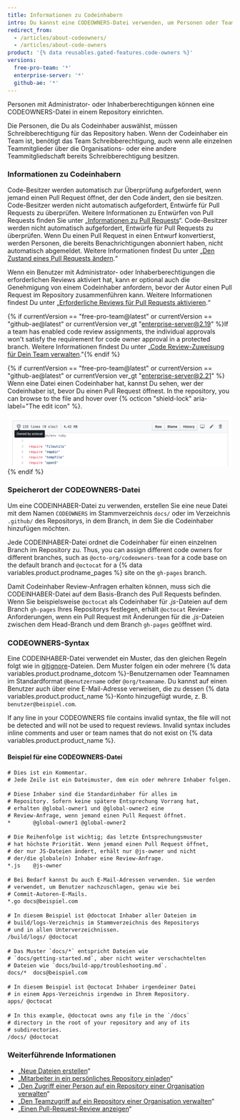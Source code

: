 ```yaml
---
title: Informationen zu Codeinhabern
intro: Du kannst eine CODEOWNERS-Datei verwenden, um Personen oder Teams zu definieren, die für den Code in einem Repository verantwortlich sind.
redirect_from:
  - /articles/about-codeowners/
  - /articles/about-code-owners
product: '{% data reusables.gated-features.code-owners %}'
versions:
  free-pro-team: '*'
  enterprise-server: '*'
  github-ae: '*'
---
```


Personen mit Administrator- oder Inhaberberechtigungen können eine CODEOWNERS-Datei in einem Repository einrichten.

Die Personen, die Du als Codeinhaber auswählst, müssen Schreibberechtigung für das Repository haben. Wenn der Codeinhaber ein Team ist, benötigt das Team Schreibberechtigung, auch wenn alle einzelnen Teammitglieder über die Organisations- oder eine andere Teammitgliedschaft bereits Schreibberechtigung besitzen.

### Informationen zu Codeinhabern

Code-Besitzer werden automatisch zur Überprüfung aufgefordert, wenn jemand einen Pull Request öffnet, der den Code ändert, den sie besitzen. Code-Besitzer werden nicht automatisch aufgefordert, Entwürfe für Pull Requests zu überprüfen. Weitere Informationen zu Entwürfen von Pull Requests finden Sie unter „[Informationen zu Pull Requests](/github/collaborating-with-issues-and-pull-requests/about-pull-requests#draft-pull-requests)“. Code-Besitzer werden nicht automatisch aufgefordert, Entwürfe für Pull Requests zu überprüfen. Wenn Du einen Pull Request in einen Entwurf konvertierst, werden Personen, die bereits Benachrichtigungen abonniert haben, nicht automatisch abgemeldet. Weitere Informationen findest Du unter „[Den Zustand eines Pull Requests ändern](/github/collaborating-with-issues-and-pull-requests/changing-the-stage-of-a-pull-request).“

Wenn ein Benutzer mit Administrator- oder Inhaberberechtigungen die erforderlichen Reviews aktiviert hat, kann er optional auch die Genehmigung von einem Codeinhaber anfordern, bevor der Autor einen Pull Request im Repository zusammenführen kann. Weitere Informationen findest Du unter „[Erforderliche Reviews für Pull Requests aktivieren](/github/administering-a-repository/enabling-required-reviews-for-pull-requests).“

{% if currentVersion == "free-pro-team@latest" or currentVersion == "github-ae@latest" or currentVersion ver_gt "enterprise-server@2.19" %}If a team has enabled code review assignments, the individual approvals won't satisfy the requirement for code owner approval in a protected branch. Weitere Informationen findest Du unter „[Code Review-Zuweisung für Dein Team verwalten](/github/setting-up-and-managing-organizations-and-teams/managing-code-review-assignment-for-your-team)."{% endif %}

{% if currentVersion == "free-pro-team@latest" or currentVersion == "github-ae@latest" or currentVersion ver_gt "enterprise-server@2.21" %}
Wenn eine Datei einen Codeinhaber hat, kannst Du sehen, wer der Codeinhaber ist, bevor Du einen Pull Request öffnest. In the repository, you can browse to the file and hover over
{% octicon "shield-lock" aria-label="The edit icon" %}.

![Codeinhaber für eine Datei in einem Repository](/assets/images/help/repository/code-owner-for-a-file.png)
{% endif %}

### Speicherort der CODEOWNERS-Datei

Um eine CODEINHABER-Datei zu verwenden, erstellen Sie eine neue Datei mit dem Namen `CODEOWNERS` im Stammverzeichnis `docs/` oder im Verzeichnis `.github/` des Repositorys, in dem Branch, in dem Sie die Codeinhaber hinzufügen möchten.

Jede CODEINHABER-Datei ordnet die Codeinhaber für einen einzelnen Branch im Repository zu. Thus, you can assign different code owners for different branches, such as `@octo-org/codeowners-team` for a code base on the default branch and `@octocat` for a {% data variables.product.prodname_pages %} site on the `gh-pages` branch.

Damit Codeinhaber Review-Anfragen erhalten können, muss sich die CODEINHABER-Datei auf dem Basis-Branch des Pull Requests befinden. Wenn Sie beispielsweise `@octocat` als Codeinhaber für *.js*-Dateien auf dem Branch `gh-pages` Ihres Repositorys festlegen, erhält `@octocat` Review-Anforderungen, wenn ein Pull Request mit Änderungen für die *.js*-Dateien zwischen dem Head-Branch und dem Branch `gh-pages` geöffnet wird.

### CODEOWNERS-Syntax

Eine CODEINHABER-Datei verwendet ein Muster, das den gleichen Regeln folgt wie in [gitignore](https://git-scm.com/docs/gitignore#_pattern_format)-Dateien. Dem Muster folgen ein oder mehrere {% data variables.product.prodname_dotcom %}-Benutzernamen oder Teamnamen im Standardformat `@benutzername` oder `@org/teamname`. Du kannst auf einen Benutzer auch über eine E-Mail-Adresse verweisen, die zu dessen {% data variables.product.product_name %}-Konto hinzugefügt wurde, z. B. `benutzer@beispiel.com`.

If any line in your CODEOWNERS file contains invalid syntax, the file will not be detected and will not be used to request reviews. Invalid syntax includes inline comments and user or team names that do not exist on {% data variables.product.product_name %}.
#### Beispiel für eine CODEOWNERS-Datei
```
# Dies ist ein Kommentar.
# Jede Zeile ist ein Dateimuster, dem ein oder mehrere Inhaber folgen.

# Diese Inhaber sind die Standardinhaber für alles im
# Repository. Sofern keine spätere Entsprechung Vorrang hat,
# erhalten @global-owner1 und @global-owner2 eine
# Review-Anfrage, wenn jemand einen Pull Request öffnet.
*       @global-owner1 @global-owner2

# Die Reihenfolge ist wichtig; das letzte Entsprechungsmuster
# hat höchste Priorität. Wenn jemand einen Pull Request öffnet,
# der nur JS-Dateien ändert, erhält nur @js-owner und nicht
# der/die globale(n) Inhaber eine Review-Anfrage.
*.js    @js-owner

# Bei Bedarf kannst Du auch E-Mail-Adressen verwenden. Sie werden
# verwendet, um Benutzer nachzuschlagen, genau wie bei
# Commit-Autoren-E-Mails.
*.go docs@beispiel.com

# In diesem Beispiel ist @doctocat Inhaber aller Dateien im
# build/logs-Verzeichnis im Stammverzeichnis des Repositorys
# und in allen Unterverzeichnissen.
/build/logs/ @doctocat

# Das Muster `docs/*` entspricht Dateien wie
# `docs/getting-started.md`, aber nicht weiter verschachtelten
# Dateien wie `docs/build-app/troubleshooting.md`.
docs/*  docs@beispiel.com

# In diesem Beispiel ist @octocat Inhaber irgendeiner Datei
# in einem Apps-Verzeichnis irgendwo in Ihrem Repository.
apps/ @octocat

# In this example, @doctocat owns any file in the `/docs`
# directory in the root of your repository and any of its
# subdirectories.
/docs/ @doctocat
```

### Weiterführende Informationen

- „[Neue Dateien erstellen](/articles/creating-new-files)“
- „[Mitarbeiter in ein persönliches Repository einladen](/articles/inviting-collaborators-to-a-personal-repository)“
- „[Den Zugriff einer Person auf ein Repository einer Organisation verwalten](/articles/managing-an-individual-s-access-to-an-organization-repository)“
- „[Den Teamzugriff auf ein Repository einer Organisation verwalten](/articles/managing-team-access-to-an-organization-repository)“
- „[Einen Pull-Request-Review anzeigen](/articles/viewing-a-pull-request-review)“
